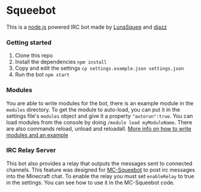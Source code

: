 # Squeebot

This is a [node.js](http://nodejs.org/) powered IRC bot made by [LunaSquee](https://github.com/LunaSquee) and [djazz](https://github.com/daniel-j)

### Getting started
1. Clone this repo
2. Install the dependencies `npm install`
3. Copy and edit the settings `cp settings.example.json settings.json`
4. Run the bot `npm start`

### Modules
You are able to write modules for the bot, there is an example module in the `modules` directory.
To get the module to auto-load, you can put it in the settings file's `modules` object and give it a property `"autorun":true`.
You can load modules from the console by doing `/module load myModuleName`. There are also commands reload, unload and reloadall.
[More info on how to write modules and an example](https://github.com/LunaSquee/squeebot/blob/master/modules/exampleModule.js)

### IRC Relay Server
This bot also provides a relay that outputs the messages sent to connected channels. This feature was designed for [MC-Squeebot](https://github.com/LunaSquee/MC-Squeebot) to post irc messages into the Minecraft chat.
To enable the relay you must set `enableRelay` to true in the settings. You can see how to use it in the MC-Squeebot code.
